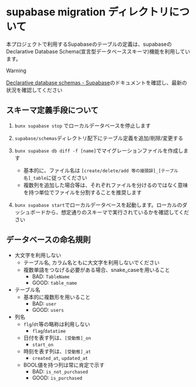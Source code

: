 # supabase migration ディレクトリについて

本プロジェクトで利用するSupabaseのテーブルの定義は、supabaseのDeclarative Database Schema(宣言型データベーススキーマ)機能を利用しています。

> [!WARNING]
>
> [Declarative database schemas - Supabase]のドキュメントを確認し、最新の状況を確認してください

## スキーマ定義手段について

1. `bunx supabase stop` でローカルデータベースを停止します
1. `supabase/schemas`ディレクトリ配下にテーブル定義を追加/削除/変更する
1. `bunx supabase db diff -f [name]`でマイグレーションファイルを作成します

    - 基本的に、ファイル名は `[create/delete/add 等の接頭辞]_[テーブル名]_table`に従ってください
    - 複数列を追加した場合等は、それぞれファイルを分けるのではなく意味を持つ単位でファイルを分割することを推奨します

1. `bunx supabase start`でローカルデータベースを起動します。ローカルのダッシュボードから、想定通りのスキーマで実行されているかを確認してください

[Declarative database schemas - Supabase]: https://supabase.com/docs/guides/local-development/declarative-database-schemas#other-entities

## データベースの命名規則

- 大文字を利用しない
  - テーブル名, カラム名ともに大文字を利用しないでください
  - 複数単語をつなげる必要がある場合、snake_caseを用いること
    - BAD: `TableName`
    - GOOD: `table_name`
- テーブル名
  - 基本的に複数形を用いること
    - BAD: `user`
    - GOOD: `users`
- 列名
  - `flg`/`dt`等の略称は利用しない
    - `flag`/`datatime`
  - 日付を表す列は、`[受動態]_on`
    - `start_on`
  - 時刻を表す列は、`[受動態]_at`
    - `created_at`, `updated_at`
  - BOOL値を持つ列は常に肯定で示す
    - BAD: `is_not_purchased`
    - GOOD: `is_purchased`
